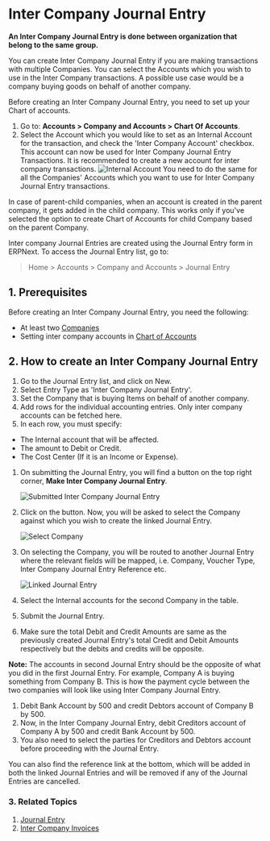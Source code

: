 <!-- add-breadcrumbs -->
# Inter Company Journal Entry

**An Inter Company Journal Entry is done between organization that belong to the same group.**

You can create Inter Company Journal Entry if you are making transactions with multiple Companies.
You can select the Accounts which you wish to use in the Inter Company transactions. A possible use case would be a company buying goods on behalf of another company.

Before creating an Inter Company Journal Entry, you need to set up your Chart of accounts.

1. Go to: **Accounts > Company and Accounts > Chart Of Accounts**.
1. Select the Account which you would like to set as an Internal Account for the transaction, and check the 'Inter Company Account' checkbox. This account can now be used for Inter Company Journal Entry Transactions. It is recommended to create a new account for inter company transactions.
    <img class="screenshot" alt="Internal Account" src="{{docs_base_url}}/assets/img/accounts/internal-account.png">
You need to do the same for all the Companies' Accounts which you want to use for Inter Company Journal Entry transactions.

In case of parent-child companies, when an account is created in the parent company, it gets added in the child company. This works only if you've selected the option to create Chart of Accounts for child Company based on the parent Company.

Inter company Journal Entries are created using the Journal Entry form in ERPNext. To access the Journal Entry list, go to:

> Home > Accounts > Company and Accounts > Journal Entry

## 1. Prerequisites
Before creating an Inter Company Journal Entry, you need the following:

* At least two [Companies](/docs/user/manual/en/setting-up/company-setup)
* Setting inter company accounts in [Chart of Accounts](/docs/user/manual/en/accounts/chart-of-accounts)

## 2. How to create an Inter Company Journal Entry
1. Go to the Journal Entry list, and click on New.
1. Select Entry Type as 'Inter Company Journal Entry'.
1. Set the Company that is buying Items on behalf of another company.
1. Add rows for the individual accounting entries. Only inter company accounts can be fetched here.
1. In each row, you must specify:
  * The Internal account that will be affected. 
  * The amount to Debit or Credit.
  * The Cost Center (If it is an Income or Expense).
1. On submitting the Journal Entry, you will find a button on the top right corner, **Make Inter Company Journal Entry**.

   <img class="screenshot" alt="Submitted Inter Company Journal Entry" src="{{docs_base_url}}/assets/img/accounts/inter-company-jv-submit.png">

1. Click on the button. Now, you will be asked to select the Company against which you wish to create the linked Journal Entry.

    <img class="screenshot" alt="Select Company" src="{{docs_base_url}}/assets/img/accounts/select-company-jv.png">

1. On selecting the Company, you will be routed to another Journal Entry where the relevant fields will be mapped, i.e. Company, Voucher Type, Inter Company Journal Entry Reference etc. 

    <img class="screenshot" alt="Linked Journal Entry" src="{{docs_base_url}}/assets/img/accounts/linked-jv.png">

1. Select the Internal accounts for the second Company in the table.
1. Submit the Journal Entry.
1. Make sure the total Debit and Credit Amounts are same as the previously created Journal Entry's total Credit and Debit Amounts respectively but the debits and credits will be opposite.

**Note:** The accounts in second Journal Entry should be the opposite of what you did in the first Journal Entry.
For example, Company A is buying something from Company B. This is how the payment cycle between the two companies will look like using Inter Company Journal Entry.

1. Debit Bank Account by 500 and credit Debtors account of Company B by 500.
1. Now, in the Inter Company Journal Entry, debit Creditors account of Company A by 500 and credit Bank Account by 500. 
1. You also need to select the parties for Creditors and Debtors account before proceeding with the Journal Entry.

You can also find the reference link at the bottom, which will be added in both the linked Journal Entries and will be removed if any of the Journal Entries are cancelled.

### 3. Related Topics
1. [Journal Entry](/docs/user/manual/en/accounts/journal-entry)
1. [Inter Company Invoices](/docs/user/manual/en/accounts/inter-company-invoices)
